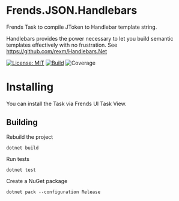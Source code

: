 # Frends.JSON.Handlebars
Frends Task to compile JToken to Handlebar template string.

Handlebars provides the power necessary to let you build semantic templates effectively with no frustration. See https://github.com/rexm/Handlebars.Net

[![License: MIT](https://img.shields.io/badge/License-MIT-green.svg)](https://opensource.org/licenses/MIT) 
[![Build](https://github.com/FrendsPlatform/Frends.JSON2/actions/workflows/Handlebars_build_and_test_on_main.yml/badge.svg)](https://github.com/FrendsPlatform/Frends.JSON2/actions)
![Coverage](https://app-github-custom-badges.azurewebsites.net/Badge?key=FrendsPlatform/Frends.JSON2/Frends.JSON.Handlebars|main)

# Installing

You can install the Task via Frends UI Task View.

## Building


Rebuild the project

`dotnet build`

Run tests
 
`dotnet test`


Create a NuGet package

`dotnet pack --configuration Release`